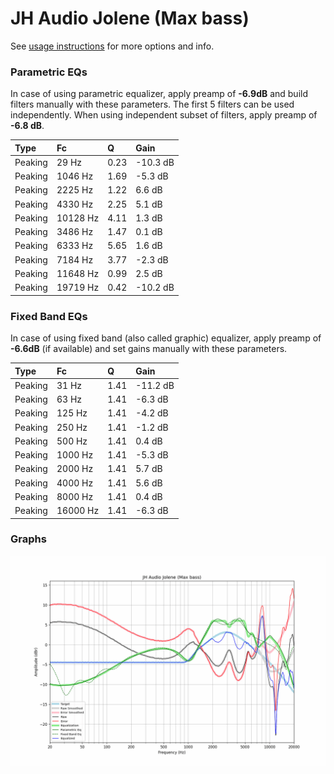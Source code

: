 # JH Audio Jolene (Max bass)
See [usage instructions](https://github.com/jaakkopasanen/AutoEq#usage) for more options and info.

### Parametric EQs
In case of using parametric equalizer, apply preamp of **-6.9dB** and build filters manually
with these parameters. The first 5 filters can be used independently.
When using independent subset of filters, apply preamp of **-6.8 dB**.

| Type    | Fc       |    Q | Gain     |
|:--------|:---------|:-----|:---------|
| Peaking | 29 Hz    | 0.23 | -10.3 dB |
| Peaking | 1046 Hz  | 1.69 | -5.3 dB  |
| Peaking | 2225 Hz  | 1.22 | 6.6 dB   |
| Peaking | 4330 Hz  | 2.25 | 5.1 dB   |
| Peaking | 10128 Hz | 4.11 | 1.3 dB   |
| Peaking | 3486 Hz  | 1.47 | 0.1 dB   |
| Peaking | 6333 Hz  | 5.65 | 1.6 dB   |
| Peaking | 7184 Hz  | 3.77 | -2.3 dB  |
| Peaking | 11648 Hz | 0.99 | 2.5 dB   |
| Peaking | 19719 Hz | 0.42 | -10.2 dB |

### Fixed Band EQs
In case of using fixed band (also called graphic) equalizer, apply preamp of **-6.6dB**
(if available) and set gains manually with these parameters.

| Type    | Fc       |    Q | Gain     |
|:--------|:---------|:-----|:---------|
| Peaking | 31 Hz    | 1.41 | -11.2 dB |
| Peaking | 63 Hz    | 1.41 | -6.3 dB  |
| Peaking | 125 Hz   | 1.41 | -4.2 dB  |
| Peaking | 250 Hz   | 1.41 | -1.2 dB  |
| Peaking | 500 Hz   | 1.41 | 0.4 dB   |
| Peaking | 1000 Hz  | 1.41 | -5.3 dB  |
| Peaking | 2000 Hz  | 1.41 | 5.7 dB   |
| Peaking | 4000 Hz  | 1.41 | 5.6 dB   |
| Peaking | 8000 Hz  | 1.41 | 0.4 dB   |
| Peaking | 16000 Hz | 1.41 | -6.3 dB  |

### Graphs
![](./JH%20Audio%20Jolene%20(Max%20bass).png)